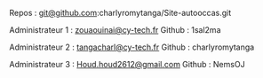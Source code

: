Repos : git@github.com:charlyromytanga/Site-autooccas.git 


Administrateur 1 : zouaouinai@cy-tech.fr
Github : 1sal2ma

Administrateur 2 : tangacharl@cy-tech.fr
Github : charlyromytanga 

Administrateur 3 : Houd.houd2612@gmail.com 
Github :  NemsOJ 

